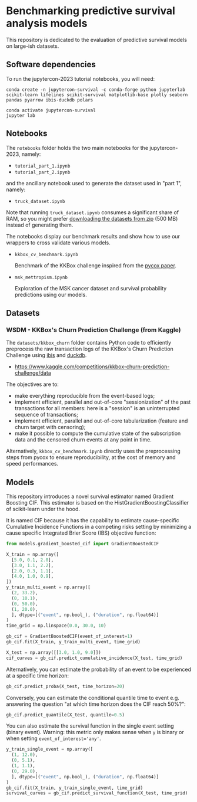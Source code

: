 # Benchmarking predictive survival analysis models

This repository is dedicated to the evaluation of predictive survival models on large-ish datasets.

## Software dependencies

To run the jupytercon-2023 tutorial notebooks, you will need:

```
conda create -n jupytercon-survival -c conda-forge python jupyterlab scikit-learn lifelines scikit-survival matplotlib-base plotly seaborn pandas pyarrow ibis-duckdb polars 

conda activate jupytercon-survival
jupyter lab
```

## Notebooks

The `notebooks` folder holds the two main notebooks for the jupytercon-2023, namely:

- `tutorial_part_1.ipynb`
- `tutorial_part_2.ipynb`

and the ancillary notebook used to generate the dataset used in "part 1", namely:

- `truck_dataset.ipynb`

Note that running `truck_dataset.ipynb` consumes a significant share of RAM, so you might prefer [downloading the datasets from zip](https://github.com/soda-inria/survival-analysis-benchmark/releases/download/jupytercon-2023-tutorial-data/truck_failure.zip) (500 MB) instead of generating them.

The notebooks display our benchmark results and show how to use our wrappers to cross validate various models.

- `kkbox_cv_benchmark.ipynb`
  
  Benchmark of the KKBox challenge inspired from the [pycox paper](https://jmlr.org/papers/volume20/18-424/18-424.pdf).
- `msk_mettropism.ipynb`
  
  Exploration of the MSK cancer dataset and survival probability predictions using our models.

## Datasets

### WSDM - KKBox's Churn Prediction Challenge (from Kaggle)

The `datasets/kkbox_churn` folder contains Python code to efficiently
preprocess the raw transaction logs of the KKBox's Churn Prediction Challenge
using [ibis](https://ibis-project.org) and [duckdb](https://duckdb.org).

- https://www.kaggle.com/competitions/kkbox-churn-prediction-challenge/data

The objectives are to:

- make everything reproducible from the event-based logs;
- implement efficient, parallel and out-of-core "sessionization" of the past
  transactions for all members: here is a "session" is an uninterrupted
  sequence of transactions;
- implement efficient, parallel and out-of-core tabularization (feature
  and churn target with censoring);
- make it possible to compute the cumulative state of the subscription data
  and the censored churn events at any point in time.

Alternatively, `kkbox_cv_benchmark.ipynb` directly uses the preprocessing steps from pycox to ensure reproducibility, at the cost of memory and speed performances.

## Models

This repository introduces a novel survival estimator named Gradient Boosting CIF. This estimator is based on the HistGradientBoostingClassifier of scikit-learn under the hood. 

It is named CIF because it has the capability to estimate cause-specific Cumulative Incidence Functions in a competing risks setting by minimizing a cause specific Integrated Brier Score (IBS) objective function:

```python
from models.gradient_boosted_cif import GradientBoostedCIF

X_train = np.array([
  [5.0, 0.1, 2.0],
  [3.0, 1.1, 2.2],
  [2.0, 0.3, 1.1],
  [4.0, 1.0, 0.9],
])
y_train_multi_event = np.array([
  (2, 33.2),
  (0, 10.1),
  (0, 50.0),
  (1, 20.0),
  ], dtype=[("event", np.bool_), ("duration", np.float64)]
)
time_grid = np.linspace(0.0, 30.0, 10)

gb_cif = GradientBoostedCIF(event_of_interest=1)
gb_cif.fit(X_train, y_train_multi_event, time_grid)

X_test = np.array([[3.0, 1.0, 9.0]])
cif_curves = gb_cif.predict_cumulative_incidence(X_test, time_grid)
```

Alternatively, you can estimate the probability of an event to be experienced at a specific time horizon:

```python
gb_cif.predict_proba(X_test, time_horizon=20)
```

Conversely, you can estimate the conditional quantile time to event e.g. answering the question "at which time horizon does the CIF reach 50%?":

```python
gb_cif.predict_quantile(X_test, quantile=0.5)
```

You can also estimate the survival function in the single event setting (binary event). Warning: this metric only makes sense when `y` is binary or when setting `event_of_interest='any'`.

```python
y_train_single_event = np.array([
  (1, 12.0),
  (0, 5.1),
  (1, 1.1),
  (0, 29.0),
  ], dtype=[("event", np.bool_), ("duration", np.float64)]
) 
gb_cif.fit(X_train, y_train_single_event, time_grid)
survival_curves = gb_cif.predict_survival_function(X_test, time_grid)
```
